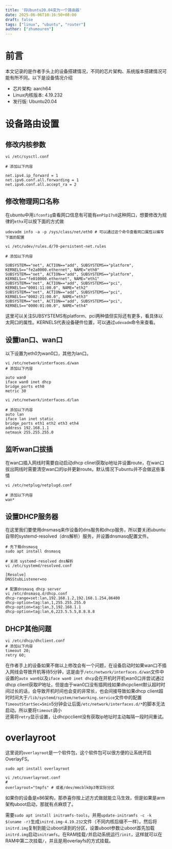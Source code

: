 ```yaml
---
title: '将Ubuntu20.04变为一个路由器'
date: 2025-06-06T10:16:50+08:00
draft: false
tags: ["linux", "ubuntu", "router"]
author: ["zhumouren"]
---
```


# 前言
本文记录的是作者手头上的设备搭建情况，不同的芯片架构、系统版本搭建情况可能有所不同。以下是设备情况介绍
- 芯片架构: aarch64
- Linux内核版本: 4.19.232
- 发行版: Ubuntu20.04

# 设备路由设置
## 修改内核参数
```shell
vi /etc/sysctl.conf

# 添加以下内容

net.ipv4.ip_forward = 1
net.ipv6.conf.all.forwarding = 1
net.ipv6.conf.all.accept_ra = 2
```

## 修改物理网口名称
在ubuntu中用`ifconfig`查看网口信息有可能有`enP1p17s0`这种网口，想要修改为规律的`ethx`可以按下面的方式做
```shell
udevadm info -a -p /sys/class/net/eth0 # 可以通过这个命令查看网口属性以编写下面的配置
```
```shell
vi /etc/udev/rules.d/70-persistent-net.rules

# 添加以下内容

SUBSYSTEM=="net", ACTION=="add", SUBSYSTEMS=="platform", KERNELS=="fe2a0000.ethernet", NAME="eth0"
SUBSYSTEM=="net", ACTION=="add", SUBSYSTEMS=="platform", KERNELS=="fe010000.ethernet", NAME="eth1"
SUBSYSTEM=="net", ACTION=="add", SUBSYSTEMS=="pci", KERNELS=="0001:11:00.0", NAME="eth2"
SUBSYSTEM=="net", ACTION=="add", SUBSYSTEMS=="pci", KERNELS=="0002:21:00.0", NAME="eth3"
SUBSYSTEM=="net", ACTION=="add", SUBSYSTEMS=="pci", KERNELS=="0000:01:00.0", NAME="eth4"
```
这里可以关注SUBSYSTEMS有platform、pci两种值但实际还有更多，看具体以太网口的属性。KERNELS代表设备硬件位置，可以通过`udevadm`命令来查看。

## 设置lan口、wan口
以下设置为eth0为wan0口，其他为lan口。

```shell
vi /etc/network/interfaces.d/wan
# 添加以下内容

auto wan0
iface wan0 inet dhcp
bridge_ports eth0
metric 30
```

```shell
vi /etc/network/interfaces.d/lan

# 添加以下内容
auto lan
iface lan inet static
bridge_ports eth1 eth2 eth3 eth4
address 192.168.1.1
netmask 255.255.255.0
```

## 监听wan口拔插
在wan口插入网线时需要自动启动dhcp clinet获取ip地址并设置route，在wan口拔出网线时需要清空wan口的ip并更新route。默认情况下ubuntu并不会做这些事情

```shell
vi /etc/netplug/netplugd.conf

# 添加以下内容
wan*
```

## 设置DHCP服务器
在这里我们要使用dnsmasq来作设备的dns服务和dhcp服务，所以要关闭ubuntu自带的systemd-resolved（dns解析）服务，并设置dnsmasq配置文件。
```shell
# 先下载dnsmasq
sudo apt install dnsmasq
```

```shell
# 关闭 systemd-resolved dns解析
vi /etc/systemd/resolved.conf

[Resolve]
DNSStubListener=no
```

```shell
# 配置dnsmasq dhcp server
vi /etc/dnsmasq.d/dhcp.conf
dhcp-range=set:lan,192.168.1.2,192.168.1.254,86400
dhcp-option=tag:lan,1,255.255.255.0
dhcp-option=tag:lan,3,192.168.1.1
dhcp-option=tag:lan,6,223.5.5.5,8.8.8.8
```

## DHCP其他问题

```shell
vi /etc/dhcp/dhclient.conf
# 添加以下内容
timeout 20;
retry 60;
```
在作者手上的设备如果不做以上修改会有一个问题，在设备启动时如果wan口不插入网线会导致开机等待5分钟，这是由于`/etc/network/interfaces.d/wan`文件中设置的`auto wan0`以及`iface wan0 inet dhcp`会在开机时开机wan0口并尝试通过dhcp client获取IP地址，但是由于wan0口没有插网线如果dhcpclient默认超时时间过长的话，会导致开机时间也会变的非常长，也会间接导致如果dhcp client超时时间大于`/lib/systemd/system/networking.service`文件中的配置`TimeoutStartSec=5min`5分钟会让后面`/etc/network/interfaces.d/*`的脚本无法启动。所以要将`timeout`调小  
还需将`retry`显示设置，让dhcpcclient没有获取ip地址时主动每隔一段时间重试。

# overlayroot
这里说的`overlayroot`是一个软件包，这个软件包可以很方便的让系统开启OverlayFS。  
```shell
sudo apt install overlayroot

vi /etc/overlayroot.conf
# 
overlayroot="tmpfs" # 或者/dev/mmcblk0p3等实际分区
```
如果你的设备是x86架构，那恭喜你按上述方式做就能立马生效，但是如果是arm架构uboot启动，那就有点麻烦了。

需要`sudo apt install initramfs-tools`，并用`update-initramfs -c -k $(uname -r)`生成`initrd.img-4.19.232`文件（不同内核后缀不一样）。然后将`initrd.img`复制到能让uboot读到的分区，设置uboot参数让uboot首先加载`initrd.img`启动`initramfs`。在RAM挂载`/`并启动系统运行`/init`，这样就可以在RAM中第二次挂载`/`，并且是用overlayfs的方式挂载。
